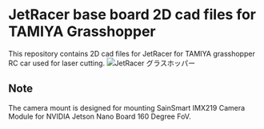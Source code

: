 # JetRacer base board 2D cad files for TAMIYA Grasshopper
This repository contains 2D cad files for JetRacer for TAMIYA grasshopper RC car used for laser cutting.
![JetRacer グラスホッパー](http://www.monoxit.com/wp-content/uploads/2019/10/grasshopper5-e1571462264151.jpg)
## Note
The camera mount is designed for mounting SainSmart IMX219 Camera Module for NVIDIA Jetson Nano Board 160 Degree FoV.
